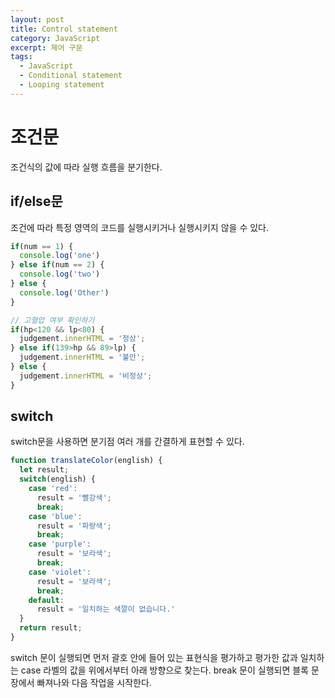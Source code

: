 ```yaml
---
layout: post
title: Control statement
category: JavaScript
excerpt: 제어 구문
tags: 
  - JavaScript
  - Conditional statement
  - Looping statement
---
```


# 조건문 
조건식의 값에 따라 실행 흐름을 분기한다.

## if/else문
조건에 따라 특정 영역의 코드를 실행시키거나 실행시키지 않을 수 있다.
```js
if(num == 1) {
  console.log('one')
} else if(num == 2) {
  console.log('two')
} else {
  console.log('Other')
}
```
```js
// 고혈압 여부 확인하기
if(hp<120 && lp<80) {
  judgement.innerHTML = '정상';
} else if(139>hp && 89>lp) {
  judgement.innerHTML = '불안';
} else {
  judgement.innerHTML = '비정상';
}
```

## switch
switch문을 사용하면 분기점 여러 개를 간결하게 표현할 수 있다.

```js
function translateColor(english) {
  let result;
  switch(english) {
    case 'red':
      result = '빨강색';
      break;
    case 'blue':
      result = '파랑색';
      break;
    case 'purple':
      result = '보라색';
      break;
    case 'violet':
      result = '보라색';
      break;
    default:
      result = '일치하는 색깔이 없습니다.'
  }
  return result;
}
```
switch 문이 실행되면 먼저 괄호 안에 들어 있는 표현식을 평가하고 평가한 값과 일치하는 case 라벨의 값을 위에서부터 아래 방향으로 찾는다. break 문이 실행되면 블록 문장에서 빠져나와 다음 작업을 시작한다.


